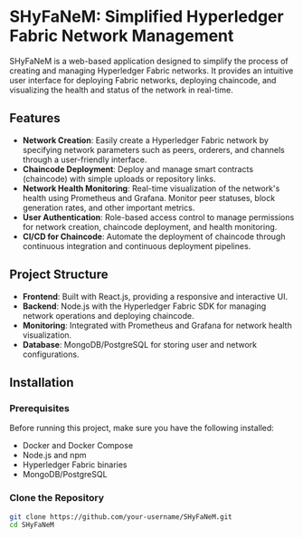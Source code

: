 # SHyFaNeM: Simplified Hyperledger Fabric Network Management

SHyFaNeM is a web-based application designed to simplify the process of creating and managing Hyperledger Fabric networks. It provides an intuitive user interface for deploying Fabric networks, deploying chaincode, and visualizing the health and status of the network in real-time.

## Features
- **Network Creation**: Easily create a Hyperledger Fabric network by specifying network parameters such as peers, orderers, and channels through a user-friendly interface.
- **Chaincode Deployment**: Deploy and manage smart contracts (chaincode) with simple uploads or repository links.
- **Network Health Monitoring**: Real-time visualization of the network's health using Prometheus and Grafana. Monitor peer statuses, block generation rates, and other important metrics.
- **User Authentication**: Role-based access control to manage permissions for network creation, chaincode deployment, and health monitoring.
- **CI/CD for Chaincode**: Automate the deployment of chaincode through continuous integration and continuous deployment pipelines.

## Project Structure

- **Frontend**: Built with React.js, providing a responsive and interactive UI.
- **Backend**: Node.js with the Hyperledger Fabric SDK for managing network operations and deploying chaincode.
- **Monitoring**: Integrated with Prometheus and Grafana for network health visualization.
- **Database**: MongoDB/PostgreSQL for storing user and network configurations.

## Installation

### Prerequisites
Before running this project, make sure you have the following installed:
- Docker and Docker Compose
- Node.js and npm
- Hyperledger Fabric binaries
- MongoDB/PostgreSQL

### Clone the Repository
```bash
git clone https://github.com/your-username/SHyFaNeM.git
cd SHyFaNeM
